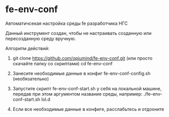# fe-env-conf
Автоматичсекая настройка среды fe разработчика НГС

Данный инструмент создан, чтобы не настраивать созданную или пересозданную среду вручную.

Алгоритм действий:
 1. git clone https://github.com/opiumind/fe-env-conf.git (или просто скачайте папку со скриптами)
    cd fe-env-conf

 2. Занесите необходимые данные в конфиг fe-env-conf-config.sh (необязательно)

 3. Запустите скрипт fe-env-conf-start.sh у себя на локальной машине, передав при этом аргументом название среды, например:
    ./fe-env-conf-start.sh lol.d

 4. Если все необходимые данные в конфиге, расслабьтесь и отдохните
